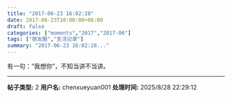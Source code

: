 ```yaml
---
title: "2017-06-23 16:02:28"
date: 2017-06-23T10:00:00+08:00
draft: false
categories: ["moments","2017","2017-06"]
tags: ["朋友圈","生活记录"]
summary: "2017-06-23 16:02:28..."
---
```


有一句：“我想你”，不知当讲不当讲。

---

**帖子类型:** 2
**用户名:** chenxueyuan001
**处理时间:** 2025/8/28 22:29:12
